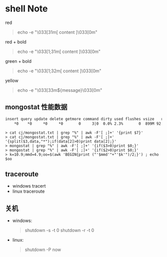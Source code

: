 # shell Note

red
> echo -e "\033[31m[ content ]\033[0m"

red + bold
> echo -e "\033[1;31m[ content ]\033[0m"

green + bold
> echo -e "\033[1;32m[ content ]\033[0m"

yellow
> echo -e "\033[33m${message}\033[0m"

## mongostat 性能数据

```txt
insert query update delete getmore command dirty used flushes vsize   res qrw arw net_in net_out conn                time
    *0    *0     *0     *0       0     3|0  0.0% 2.3%       0  899M 92.0M 0|0 1|0   269b   59.0k    2 Oct 12 10:56:02.318
```

```shell
> cat cj/mongostat.txt | grep "%" | awk -F'[ ;]+' '{print $7}'
> cat cj/mongostat.txt | grep "%" | awk -F'[ ;]+' '{split($3,data,"*");if(data[2]>0)print data[2];}'
> mongostat | grep "%" | awk -F'[ ;]+' '{if($3>0)print $0;}'
> mongostat | grep "%" | awk -F'[ ;]+' '{if($2>0)print $0;}'
> k=10.9;mmd=4.9;oo=$(awk 'BEGIN{print ("'$mmd'"+"'$k'")/2;}') ; echo $oo

```

## traceroute

- windows tracert
- linux traceroute

## 关机

- windows:
    > shutdown -s -t 0
    > shutdown -r -t 0
- linux:
    > shutdown -P now